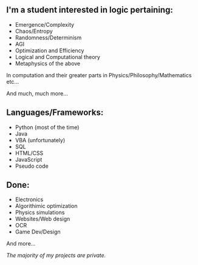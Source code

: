 ## I'm a student interested in logic pertaining:
- Emergence/Complexity
- Chaos/Entropy
- Randomness/Determinism
- AGI
- Optimization and Efficiency
- Logical and Computational theory
- Metaphysics of the above

In computation and their greater parts in Physics/Philosophy/Mathematics etc...

And much, much more...

## Languages/Frameworks:
- Python (most of the time)
- Java
- VBA (unfortunately)
- SQL
- HTML/CSS
- JavaScript
- Pseudo code

## Done:
- Electronics
- Algorithimic optimization
- Physics simulations
- Websites/Web design
- OCR
- Game Dev/Design

And more...


*The majority of my projects are private.*
<!--
**DreamingElectricSheep/DreamingElectricSheep** is a ✨ _special_ ✨ repository because its `README.md` (this file) appears on your GitHub profile.

Here are some ideas to get you started:

- 🔭 I’m currently working on ...
- 🌱 I’m currently learning ...
- 👯 I’m looking to collaborate on ...
- 🤔 I’m looking for help with ...
- 💬 Ask me about ...
- 📫 How to reach me: ...
- 😄 Pronouns: ...
- ⚡ Fun fact: ...
-->
